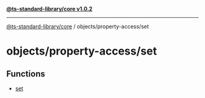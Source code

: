 [**@ts-standard-library/core v1.0.2**](../../../README.md)

***

[@ts-standard-library/core](../../../modules.md) / objects/property-access/set

# objects/property-access/set

## Functions

- [set](functions/set.md)
